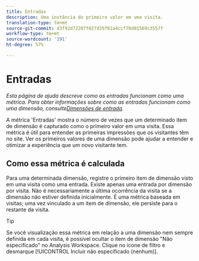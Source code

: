 ```yaml
---
title: Entradas
description: Uma instância do primeiro valor em uma visita.
translation-type: tm+mt
source-git-commit: d3f92d72207f027d35f81a4ccf70d01569c3557f
workflow-type: tm+mt
source-wordcount: '191'
ht-degree: 57%

---
```



# Entradas

*Esta página de ajuda descreve como as entradas funcionam como uma métrica. Para obter informações sobre como as entradas funcionam como uma dimensão, consulte[Dimensões de entrada](../dimensions/entry-dimensions.md).*

A métrica &#39;Entradas&#39; mostra o número de vezes que um determinado item de dimensão é capturado como o primeiro valor em uma visita. Essa métrica é útil para entender as primeiras impressões que os visitantes têm no site. Ver os primeiros valores de uma dimensão pode ajudar a entender e otimizar a experiência que um novo visitante tem.

## Como essa métrica é calculada

Para uma determinada dimensão, registre o primeiro item de dimensão visto em uma visita como uma entrada. Existe apenas uma entrada por dimensão por visita. Não é necessariamente a última ocorrência da visita se a dimensão não estiver definida inicialmente. É uma métrica baseada em visitas; uma vez vinculado a um item de dimensão, ele persiste para o restante da visita.

>[!TIP]
>
>Se você visualização essa métrica em relação a uma dimensão nem sempre definida em cada visita, é possível ocultar o item de dimensão &quot;Não especificado&quot; no Analysis Workspace. Clique no ícone de filtro e desmarque [!UICONTROL Incluir não especificado (nenhum)].

